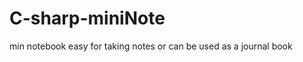 C-sharp-miniNote
================

min notebook easy for taking notes or can be used as a journal book
